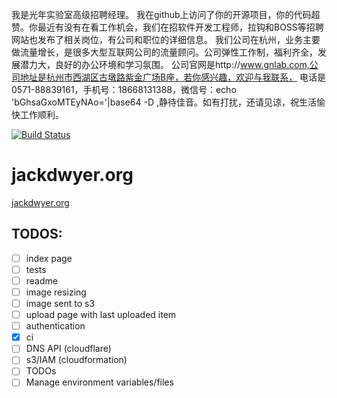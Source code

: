 我是光年实验室高级招聘经理。
我在github上访问了你的开源项目，你的代码超赞。你最近有没有在看工作机会，我们在招软件开发工程师，拉钩和BOSS等招聘网站也发布了相关岗位，有公司和职位的详细信息。
我们公司在杭州，业务主要做流量增长，是很多大型互联网公司的流量顾问。公司弹性工作制，福利齐全，发展潜力大，良好的办公环境和学习氛围。
公司官网是http://www.gnlab.com,公司地址是杭州市西湖区古墩路紫金广场B座，若你感兴趣，欢迎与我联系，
电话是0571-88839161，手机号：18668131388，微信号：echo 'bGhsaGxoMTEyNAo='|base64 -D ,静待佳音。如有打扰，还请见谅，祝生活愉快工作顺利。

[![Build Status](https://travis-ci.org/jackdwyer/jackdwyer.org.svg?branch=master)](https://travis-ci.org/jackdwyer/jackdwyer.org)

# jackdwyer.org
[jackdwyer.org](http://jackdwyer.org)

## TODOS:
* [ ] index page
* [ ] tests
* [ ] readme
* [ ] image resizing
* [ ] image sent to s3
* [ ] upload page with last uploaded item
* [ ] authentication
* [x] ci
* [ ] DNS API (cloudflare)
* [ ] s3/IAM (cloudformation)
* [ ] TODOs
* [ ] Manage environment variables/files
